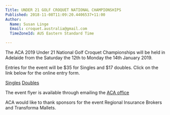 ```yaml
---
Title: UNDER 21 GOLF CROQUET NATIONAL CHAMPIONSHIPS
Published: 2018-11-08T11:09:20.4406537+11:00
Author:
  Name: Susan Linge
  Email: croquet.australia@gmail.com
  TimeZoneId: AUS Eastern Standard Time

---
```

The ACA 2019 Under 21 National Golf Croquet Championships will be held in Adelaide from the Saturday the 12th to Monday the 14th January 2019.

Entries for the event will be $35 for Singles and $17 doubles. Click on the link below for the online entry form.

[Singles](https://croquet-australia.com.au/tournaments/2019/gc/u21-singles) 
[Doubles](https://croquet-australia.com.au/tournaments/2019/gc/u21-doubles)

The event flyer is available through emailing the [ACA office](mailto:admin@croquet-australia.com.au)

ACA would like to thank sponsors for the event Regional Insurance Brokers and Transforma Mallets.